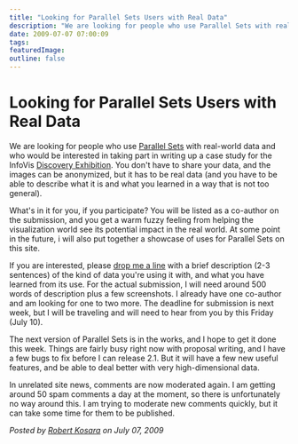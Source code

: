 ```yaml
---
title: "Looking for Parallel Sets Users with Real Data"
description: "We are looking for people who use Parallel Sets with real-world data and who would be interested in taking part in writing up a case study for the InfoVis Discovery Exhibition. You don't have to share your data, and the images can be anonymized, but it has to be real data (and you have to be able to describe what it is and what you learned in a way that is not too general)."
date: 2009-07-07 07:00:09
tags: 
featuredImage: 
outline: false
---
```


# Looking for Parallel Sets Users with Real Data

We are looking for people who use <a href="/parallel-sets">Parallel Sets</a> with real-world data and who would be interested in taking part in writing up a case study for the InfoVis <a href="http://www.discoveryexhibition.org/">Discovery Exhibition</a>. You don't have to share your data, and the images can be anonymized, but it has to be real data (and you have to be able to describe what it is and what you learned in a way that is not too general).

What's in it for you, if you participate? You will be listed as a co-author on the submission, and you get a warm fuzzy feeling from helping the visualization world see its potential impact in the real world. At some point in the future, i will also put together a showcase of uses for Parallel Sets on this site.

If you are interested, please <a href="/contact">drop me a line</a> with a brief description (2-3 sentences) of the kind of data you're using it with, and what you have learned from its use. For the actual submission, I will need around 500 words of description plus a few screenshots. I already have one co-author and am looking for one to two more. The deadline for submission is next week, but I will be traveling and will need to hear from you by this Friday (July 10).

The next version of Parallel Sets is in the works, and I hope to get it done this week. Things are fairly busy right now with proposal writing, and I have a few bugs to fix before I can release 2.1. But it will have a few new useful features, and be able to deal better with very high-dimensional data.

In unrelated site news, comments are now moderated again. I am getting around 50 spam comments a day at the moment, so there is unfortunately no way around this. I am trying to moderate new comments quickly, but it can take some time for them to be published.


_Posted by <a href="/about">Robert Kosara</a> on July 07, 2009_


